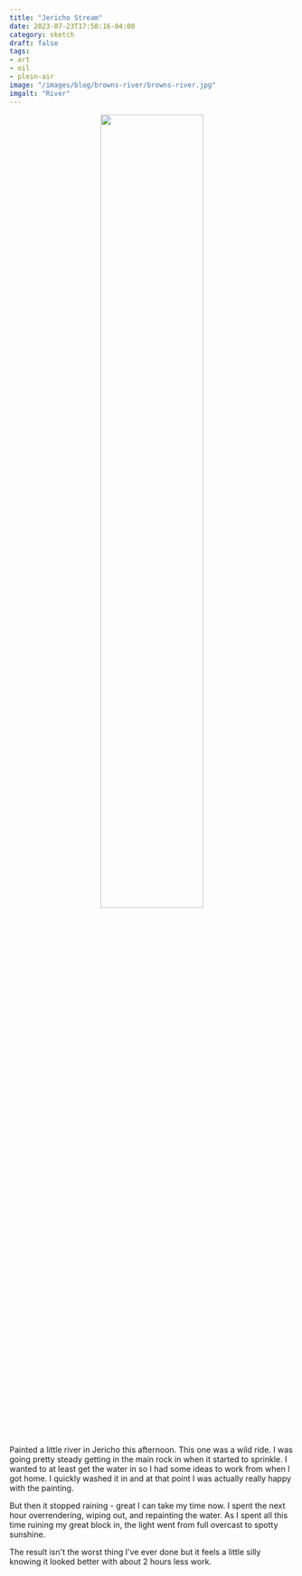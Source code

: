 ```yaml
---
title: "Jericho Stream"
date: 2023-07-23T17:58:16-04:00
category: sketch
draft: false
tags: 
- art
- oil
- plein-air
image: "/images/blog/browns-river/browns-river.jpg"
imgalt: "River"
---
```

<div width="100%" style="text-align:center">
<img src="/static/images/blog/browns-river/browns-river.jpg" width="60%" style="display:inline-block;aspect-ratio:455/599;">
</div>

Painted a little river in Jericho this afternoon.
This one was a wild ride.
I was going pretty steady getting in the main rock in when it started to sprinkle.
I wanted to at least get the water in so I had some ideas to work from when I got home.
I quickly washed it in and at that point I was actually really happy with the painting.

But then it stopped raining - great I can take my time now.
I spent the next hour overrendering, wiping out, and repainting the water.
As I spent all this time ruining my great block in, the light went from full overcast to spotty sunshine.

The result isn't the worst thing I've ever done but it feels a little silly knowing it looked better with about 2 hours less work.
